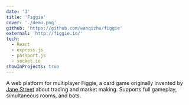 ```yaml
---
date: '3'
title: 'Figgie'
cover: './demo.png'
github: 'https://github.com/wanqizhu/figgie'
external: 'http://figgie.io/'
tech:
  - React
  - express.js
  - passport.js
  - socket.io
showInProjects: true
---
```


A web platform for multiplayer Figgie, a card game originally invented by [Jane Street](https://www.janestreet.com/figgie/) about trading and market making. Supports full gameplay, simultaneous rooms, and bots.
